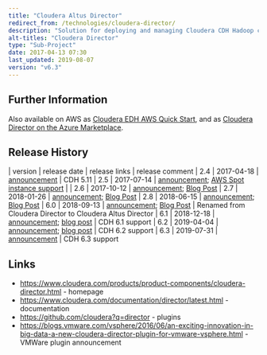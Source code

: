 ```yaml
---
title: "Cloudera Altus Director"
redirect_from: /technologies/cloudera-director/
description: "Solution for deploying and managing Cloudera CDH Hadoop clusters on cloud infrastructure based on automatically provisioned infrastructure with Hadoop provisioned on top via Cloudera Manager.  Includes out of the box support for Amazon Web Services, Microsoft Azure and Google Cloud Platform, with support for vSphere available from VMWare, with a Service Provider Interface (SPI) for adding support for new providers.  Server component must be manually deployed via an RPM.  Supports the ability to scale clusters up and down, clone clusters, run post deployment scripts, and create Kerberized and highly available clusters.  Manageable through a web UI, a REST API (with Python and Java APIs) and a CLI.  Released as Cloudera Director at 1.0 in October 2014 as part of Cloudera Enterprise 5.2, being renamed to Cloudera Altus Director in September 2018 as part of CDH 6.  Free to download and use, with commercial support available as part of a Cloudera Enterprise subscription."
alt-titles: "Cloudera Director"
type: "Sub-Project"
date: 2017-04-13 07:30
last_updated: 2019-08-07
version: "v6.3"
---
```

## Further Information

Also available on AWS as [Cloudera EDH AWS Quick Start](https://aws.amazon.com/quickstart/architecture/cloudera/), and as [Cloudera Director on the Azure Marketplace](https://azuremarketplace.microsoft.com/en-us/marketplace/apps/cloudera.director-on-azure?tab=Overview).

## Release History

| version | release date | release links | release comment
| 2.4 | 2017-04-18 | [announcement](http://blog.cloudera.com/blog/2017/04/whats-new-in-cloudera-director-2-4/) | CDH 5.11
| 2.5 | 2017-07-14 | [announcement](http://blog.cloudera.com/blog/2017/07/whats-new-in-cloudera-director-2-5/); [AWS Spot instance support](http://blog.cloudera.com/blog/2017/08/cloudera-director-and-spot-instances-resilience-and-repair/) | 
| 2.6 | 2017-10-12 | [announcement](http://community.cloudera.com/t5/Community-News-Release/ANNOUNCE-Cloudera-Director-2-6-0-Released/td-p/60880); [Blog Post](http://blog.cloudera.com/blog/2017/10/whats-new-in-cloudera-director-2-6/)
| 2.7 | 2018-01-26 | [announcement](http://community.cloudera.com/t5/Community-News-Release/ANNOUNCE-Cloudera-Director-2-7-0-Released/m-p/64054#M214); [Blog Post](http://blog.cloudera.com/blog/2018/01/whats-new-in-cloudera-director-2-7/)
| 2.8 | 2018-06-15 | [announcement](http://community.cloudera.com/t5/Community-News-Release/ANNOUNCE-Cloudera-Director-2-8-0-Released/td-p/69229); [Blog Post](http://blog.cloudera.com/blog/2018/06/whats-new-in-cloudera-director-2-8/)
| 6.0 | 2018-09-13 | [announcement](http://community.cloudera.com/t5/Community-News-Release/ANNOUNCE-Cloudera-Altus-Director-6-0-0-Released/td-p/79802); [Blog Post](http://blog.cloudera.com/blog/2018/09/whats-new-in-cloudera-altus-director-6-0/) | Renamed from Cloudera Director to Cloudera Altus Director
| 6.1 | 2018-12-18 | [announcement](http://community.cloudera.com/t5/Community-News-Release/ANNOUNCE-Cloudera-Altus-Director-6-1-0-Released/td-p/84091); [blog post](https://blog.cloudera.com/blog/2018/12/whats-new-in-cloudera-altus-director-6-1/) | CDH 6.1 support
| 6.2 | 2019-04-04 | [announcement](https://community.cloudera.com/t5/Community-News-Release/ANNOUNCE-Cloudera-Altus-Director-6-2-0-Released/m-p/88719#M279); [blog post](https://blog.cloudera.com/blog/2019/04/whats-new-in-cloudera-altus-director-6-2/) | CDH 6.2 support
| 6.3 | 2019-07-31 | [announcement](https://community.cloudera.com/t5/Product-Announcements/ANNOUNCE-Cloudera-Altus-Director-6-3-0-Released/td-p/93598) | CDH 6.3 support

## Links

* <https://www.cloudera.com/products/product-components/cloudera-director.html> - homepage
* <https://www.cloudera.com/documentation/director/latest.html> - documentation
* <https://github.com/cloudera?q=director> - plugins
* <https://blogs.vmware.com/vsphere/2016/06/an-exciting-innovation-in-big-data-a-new-cloudera-director-plugin-for-vmware-vsphere.html> - VMWare plugin announcement